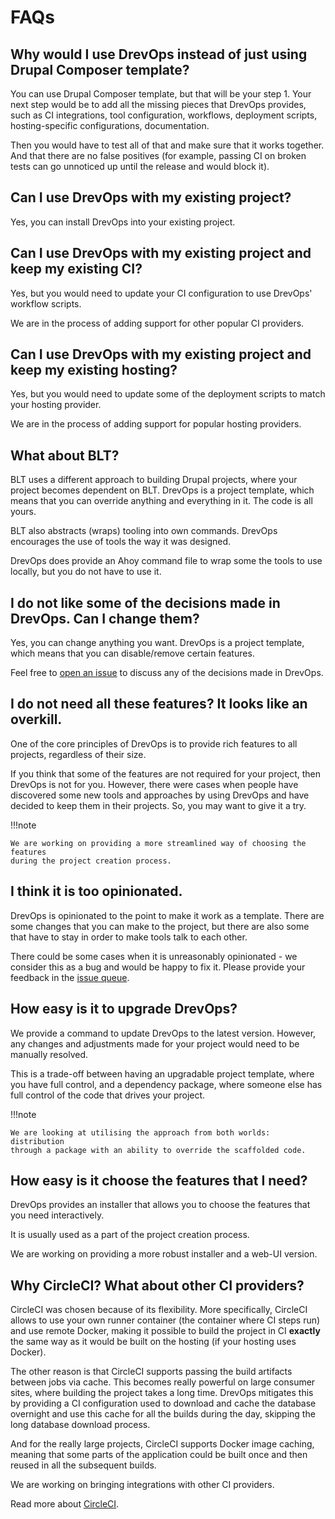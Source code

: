 # FAQs

## Why would I use DrevOps instead of just using Drupal Composer template?

You can use Drupal Composer template, but that will be your step 1. Your next
step would be to add all the missing pieces that DrevOps provides, such as CI
integrations, tool configuration, workflows, deployment scripts,
hosting-specific configurations, documentation.

Then you would have to test all of that and make sure that it works together.
And that there are no false positives (for example, passing CI on broken tests
can go unnoticed up until the release and would block it).

## Can I use DrevOps with my existing project?

Yes, you can install DrevOps into your existing project.

## Can I use DrevOps with my existing project and keep my existing CI?

Yes, but you would need to update your CI configuration to use DrevOps'
workflow scripts.

We are in the process of adding support for other popular CI providers.

## Can I use DrevOps with my existing project and keep my existing hosting?

Yes, but you would need to update some of the deployment scripts to match your
hosting provider.

We are in the process of adding support for popular hosting providers.

## What about BLT?

BLT uses a different approach to building Drupal projects, where your project
becomes dependent on BLT. DrevOps is a project template, which means that you
can override anything and everything in it. The code is all yours.

BLT also abstracts (wraps) tooling into own commands. DrevOps encourages the use
of tools the way it was designed.

DrevOps does provide an Ahoy command file to wrap some the tools to use locally,
but you do not have to use it.

## I do not like some of the decisions made in DrevOps. Can I change them?

Yes, you can change anything you want. DrevOps is a project template, which
means that you can disable/remove certain features.

Feel free to [open an issue](https://github.com/drevops/scaffold/issues) to
discuss any of the decisions made in DrevOps.

## I do not need all these features? It looks like an overkill.

One of the core principles of DrevOps is to provide
rich features to all projects, regardless of their size.

If you think that some of the features are not required for your project, then
DrevOps is not for you. However, there were cases when people have discovered
some new tools and approaches by using DrevOps and have decided to keep them
in their projects. So, you may want to give it a try.

!!!note

    We are working on providing a more streamlined way of choosing the features
    during the project creation process.

## I think it is too opinionated.

DrevOps is opinionated to the point to make it work as a template. There are
some changes that you can make to the project, but there are also some that have
to stay in order to make tools talk to each other.

There could be some cases when it is unreasonably opinionated - we consider this
as a bug and would be happy to fix it. Please provide your feedback in the
[issue queue](https://github.com/drevops/scaffold/issues).

## How easy is it to upgrade DrevOps?

We provide a command to update DrevOps to the latest version. However, any
changes and adjustments made for your project would need to be manually
resolved.

This is a trade-off between having an upgradable project template, where you
have full control, and a dependency package, where someone else has full control
of the code that drives your project.

!!!note

    We are looking at utilising the approach from both worlds: distribution
    through a package with an ability to override the scaffolded code.

## How easy is it choose the features that I need?

DrevOps provides an installer that allows you to choose the features that you
need interactively.

It is usually used as a part of the project creation process.

We are working on providing a more robust installer and a web-UI version.

## Why CircleCI? What about other CI providers?

CircleCI was chosen because of its flexibility. More specifically, CircleCI
allows to use your own runner container (the container where CI steps run) and
use remote Docker, making it possible to build the project in CI **exactly** the
same way as it would be built on the hosting (if your hosting uses Docker).

The other reason is that CircleCI supports passing the build artifacts between
jobs via cache. This becomes really powerful on large consumer sites, where
building the project takes a long time. DrevOps mitigates this by providing
a CI configuration used to download and cache the database overnight and use this
cache for all the builds during the day, skipping the long database download
process.

And for the really large projects, CircleCI supports Docker image caching,
meaning that some parts of the application could be built once and then reused
in all the subsequent builds.

We are working on bringing integrations with other CI providers.

Read more about [CircleCI](../integrations/ci/circleci.md).
